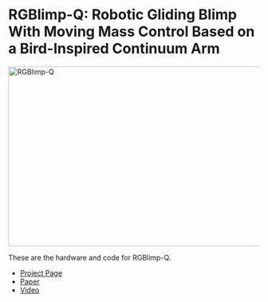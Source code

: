 # RGBlimp-Q: Robotic Gliding Blimp With Moving Mass Control Based on a Bird-Inspired Continuum Arm

<a href="https://www.youtube.com/watch?v=yA_nncO6qE4" target="_blank"><img src="https://img.youtube.com/vi/yA_nncO6qE4/maxresdefault.jpg" 
alt="RGBlimp-Q" width="640" height="360" border="0" /></a>

These are the hardware and code for RGBlimp-Q. 

* [Project Page](https://RGBlimp.github.io)
* [Paper](https://arxiv.org/abs/2406.10810)
* [Video](https://www.youtube.com/watch?v=yA_nncO6qE4)


